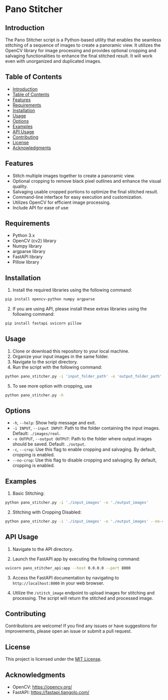 # Pano Stitcher

## Introduction

The Pano Stitcher script is a Python-based utility that enables the seamless stitching of a sequence of images to create a panoramic view. It utilizes the OpenCV library for image processing and provides optional cropping and salvaging functionalities to enhance the final stitched result. It will work even with unorganized and duplicated images.

## Table of Contents

- [Introduction](#introduction)
- [Table of Contents](#table-of-contents)
- [Features](#features)
- [Requirements](#requirements)
- [Installation](#installation)
- [Usage](#usage)
- [Options](#options)
- [Examples](#examples)
- [API Usage](#api-usage)
- [Contributing](#contributing)
- [License](#license)
- [Acknowledgments](#acknowledgments)

## Features

- Stitch multiple images together to create a panoramic view.
- Optional cropping to remove black pixel outlines and enhance the visual quality.
- Salvaging usable cropped portions to optimize the final stitched result.
- Command-line interface for easy execution and customization.
- Utilizes OpenCV for efficient image processing.
- Include API for ease of use

## Requirements

- Python 3.x
- OpenCV (cv2) library
- Numpy library
- argparse library
- FastAPI library
- Pillow library

## Installation

1. Install the required libraries using the following command:

```bash
pip install opencv-python numpy argparse
```

2. If you are using API, please install these extras libraries using the following command:

```bash
pip install fastapi uvicorn pillow
```

## Usage

1. Clone or download this repository to your local machine.
2. Organize your input images in the same folder.
3. Navigate to the script directory.
4. Run the script with the following command:

```bash
python pano_stitcher.py -i 'input_folder_path' -o 'output_folder_path'
```

5. To see more option with cropping, use

```bash
python pano_stitcher.py -h
```

## Options

- `-h`, `--help`: Show help message and exit.
- `-i INPUT`, `--input INPUT`: Path to the folder containing the input images. Default: `./images/real`.
- `-o OUTPUT`, `--output OUTPUT`: Path to the folder where output images should be saved. Default: `./output`.
- `-c`, `--crop`: Use this flag to enable cropping and salvaging. By default, cropping is enabled.
- `--no-crop`: Use this flag to disable cropping and salvaging. By default, cropping is enabled.

## Examples

1. Basic Stitching:
  
```bash
python pano_stitcher.py -i './input_images' -o './output_images'
```

2. Stitching with Cropping Disabled:

```bash
python pano_stitcher.py -i './input_images' -o './output_images' --no-crop
```

## API Usage

1. Navigate to the API directory.

2. Launch the FastAPI app by executing the following command:

```bash
uvicorn pano_stitcher_api:app --host 0.0.0.0 --port 8000
```

3. Access the FastAPI documentation by navigating to `http://localhost:8000` in your web browser.

4. Utilize the `/stitch_image` endpoint to upload images for stitching and processing. The script will return the stitched and processed image.

## Contributing

Contributions are welcome! If you find any issues or have suggestions for improvements, please open an issue or submit a pull request.

## License

This project is licensed under the [MIT License](LICENSE).

## Acknowledgments

- OpenCV: https://opencv.org/
- FastAPI: https://fastapi.tiangolo.com/